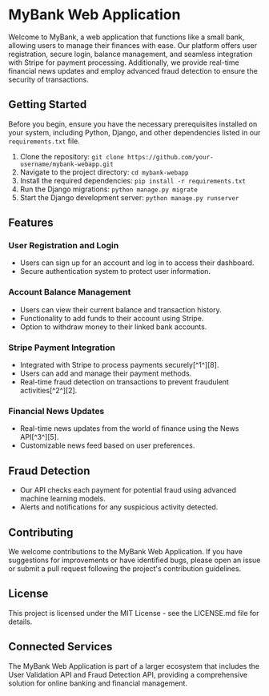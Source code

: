 # MyBank Web Application

Welcome to MyBank, a web application that functions like a small bank, allowing users to manage their finances with ease. Our platform offers user registration, secure login, balance management, and seamless integration with Stripe for payment processing. Additionally, we provide real-time financial news updates and employ advanced fraud detection to ensure the security of transactions.

## Getting Started

Before you begin, ensure you have the necessary prerequisites installed on your system, including Python, Django, and other dependencies listed in our `requirements.txt` file.

1. Clone the repository: `git clone https://github.com/your-username/mybank-webapp.git`
2. Navigate to the project directory: `cd mybank-webapp`
3. Install the required dependencies: `pip install -r requirements.txt`
4. Run the Django migrations: `python manage.py migrate`
5. Start the Django development server: `python manage.py runserver`

## Features

### User Registration and Login

- Users can sign up for an account and log in to access their dashboard.
- Secure authentication system to protect user information.

### Account Balance Management

- Users can view their current balance and transaction history.
- Functionality to add funds to their account using Stripe.
- Option to withdraw money to their linked bank accounts.

### Stripe Payment Integration

- Integrated with Stripe to process payments securely[^1^][8].
- Users can add and manage their payment methods.
- Real-time fraud detection on transactions to prevent fraudulent activities[^2^][2].

### Financial News Updates

- Real-time news updates from the world of finance using the News API[^3^][5].
- Customizable news feed based on user preferences.

## Fraud Detection

- Our API checks each payment for potential fraud using advanced machine learning models.
- Alerts and notifications for any suspicious activity detected.

## Contributing

We welcome contributions to the MyBank Web Application. If you have suggestions for improvements or have identified bugs, please open an issue or submit a pull request following the project's contribution guidelines.

## License

This project is licensed under the MIT License - see the LICENSE.md file for details.

## Connected Services

The MyBank Web Application is part of a larger ecosystem that includes the User Validation API and Fraud Detection API, providing a comprehensive solution for online banking and financial management.

